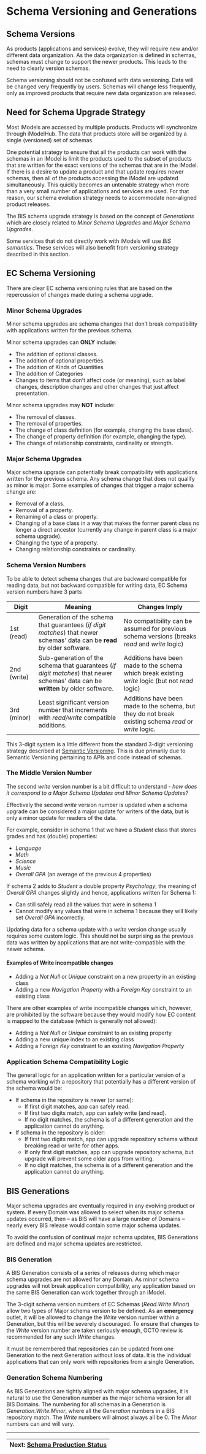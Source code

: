 # Schema Versioning and Generations

## Schema Versions

As products (applications and services) evolve, they will require new and/or different data organization. As the data organization is defined in schemas, schemas must change to support the newer products. This leads to the need to clearly version schemas.

Schema versioning should not be confused with data versioning. Data will be changed very frequently by users. Schemas will change less frequently, only as improved products that require new data organization are released.

## Need for Schema Upgrade Strategy

Most iModels are accessed by multiple products. Products will synchronize through iModelHub. The data that products store will be organized by a single (versioned) set of schemas.

One potential strategy to ensure that all the products can work with the schemas in an iModel is limit the products used to the subset of products that are written for the exact versions of the schemas that are in the iModel. If there is a desire to update a product and that update requires newer schemas, then all of the products accessing the iModel are updated simultaneously. This quickly becomes an untenable strategy when more than a very small number of applications and services are used. For that reason, our schema evolution strategy needs to accommodate non-aligned product releases.

The BIS schema upgrade strategy is based on the concept of *Generations* which are closely related to *Minor Schema Upgrades* and *Major Schema Upgrades*.

Some services that do not directly work with iModels will use *BIS semantics*. These services will also benefit from versioning strategy described in this section.

## EC Schema Versioning

There are clear EC schema versioning rules that are based on the repercussion of changes made during a schema upgrade.

### Minor Schema Upgrades

Minor schema upgrades are schema changes that don’t break compatibility with applications written for the previous schema.

Minor schema upgrades can **ONLY** include:

* The addition of optional classes.
* The addition of optional properties.
* The addition of Kinds of Quantities
* The addition of Categories
* Changes to items that don’t affect code (or meaning), such as label changes, description changes and other changes that just affect presentation.

Minor schema upgrades may **NOT** include:

* The removal of classes.
* The removal of properties.
* The change of class definition (for example, changing the base class).
* The change of property definition (for example, changing the type).
* The change of relationship constraints, cardinality or strength.

### Major Schema Upgrades

Major schema upgrade can potentially break compatibility with applications written for the previous schema. Any schema
change that does not qualify as minor is major. Some examples of changes that trigger a major schema change are:

* Removal of a class.
* Removal of a property.
* Renaming of a class or property.
* Changing of a base class in a way that makes the former parent class no longer a direct ancestor (currently any change in parent class is a major schema upgrade).
* Changing the type of a property.
* Changing relationship constraints or cardinality.

### Schema Version Numbers

To be able to detect schema changes that are backward compatible for reading data, but not backward compatible for writing data, EC Schema version numbers have 3 parts

| Digit       | Meaning | Changes Imply |
|-------------|----|-------------------------------------|
| 1st (read)  | Generation of the schema that guarantees (*if digit matches*) that newer schemas' data can be **read** by older software.    | No compatibility can be assumed for previous schema versions (breaks *read* and *write* logic)  |
| 2nd (write) |   Sub-generation of the schema that guarantees (*if digit matches*) that newer schemas' data can be **written** by older software. |  Additions have been made to the schema which break existing *write* logic (but not *read* logic)  |
| 3rd (minor) | Least significant version number that increments with *read/write* compatible additions.  | Additions have been made to the schema, but they do not break existing schema *read* or *write* logic.  |

This 3-digit system is a little different from the standard 3-digit versioning strategy described at [Semantic Versioning](https://semver.org). This is due primarily due to Semantic Versioning pertaining to APIs and code instead of schemas.

### The Middle Version Number

The second *write* version number is a bit difficult to understand - *how does it correspond to a Major Schema Updates and Minor Schema Updates?*

Effectively the second *write* version number is updated when a schema upgrade can be considered a major update for writers of the data, but is only a minor update for readers of the data.

For example, consider in schema 1 that we have a *Student* class that stores grades and has (double) properties:

* *Language*
* *Math*
* *Science*
* *Music*
* *Overall GPA* (an average of the previous 4 properties)

If schema 2 adds to *Student* a double property *Psychology*, the meaning of *Overall GPA* changes slightly and hence, applications written for Schema 1:

* Can still safely read all the values that were in schema 1
* Cannot modify any values that were in schema 1 because they will likely set *Overall GPA* incorrectly.

Updating data for a schema update with a *write* version change usually requires some custom logic. This should not be surprising as the previous data was written by applications that are not write-compatible with the newer schema.

#### Examples of Write incompatible changes
* Adding a *Not Null* or *Unique* constraint on a new property in an existing class
* Adding a new *Navigation Property* with a *Foreign Key* constraint to an existing class

There are other examples of write incompatible changes which, however, are prohibited by the software because they
would modify how EC content is mapped to the database (which is generally not allowed):
* Adding a *Not Null* or *Unique* constraint to an existing property
* Adding a new unique index to an existing class
* Adding a *Foreign Key* constraint to an existing *Navigation Property*

### Application Schema Compatibility Logic

The general logic for an application written for a particular version of a schema working with a repository that potentially
has a different version of the schema would be:

* If schema in the repository is newer (or same):
  * If first digit matches, app can safely read.
  * If first two digits match, app can safely write (and read).
  * If no digit matches, the schema is of a different generation and the application cannot do anything.
* If schema in the repository is older:
  * If first two digits match, app can upgrade repository schema without breaking read or write for other apps.
  * If only first digit matches, app can upgrade repository schema, but upgrade will prevent some older apps from writing.
  * If no digit matches, the schema is of a different generation and the application cannot do anything.

## BIS Generations

Major schema upgrades are eventually required in any evolving product or system. If every Domain was allowed to select when its major schema updates occurred, then – as BIS will have a large number of Domains – nearly every BIS release would contain some major schema updates.

To avoid the confusion of continual major schema updates, BIS Generations are defined and major schema updates are restricted.

### BIS Generation

A BIS Generation consists of a series of releases during which major schema upgrades are not allowed for any Domain. As minor schema upgrades will not break application compatibility, any application based on the same BIS Generation can work together through an iModel.

The 3-digit schema version numbers of EC Schemas (*Read.Write.Minor*) allow two types of Major schema version to be defined. As an **emergency** outlet, it will be allowed to change the *Write* version number within a Generation, but this will be severely discouraged. To ensure that changes to the *Write* version number are taken seriously enough, OCTO review is recommended for any such *Write* changes.

It must be remembered that repositories can be updated from one Generation to the next Generation without loss of data. It is the individual applications that can only work with repositories from a single Generation.

### Generation Schema Numbering

As BIS Generations are tightly aligned with major schema upgrades, it is natural to use the Generation number as the major schema version for all BIS Domains. The numbering for all schemas in a Generation is *Generation.Write.Minor*, where all the *Generation* numbers in a BIS repository match. The *Write* numbers will almost always all be 0. The *Minor* numbers can and will vary.

<!-- TODO
### Length of Generations

The optimal length of time for Bentley to maintain a BIS Generation is a business decision that needs to be based on many factors. The benefit of Generational compatibility comes with the cost of backward compatibility. In the absence of other information, 3 years appears to be a reasonable Generation duration, but it is likely the first one or two Generations will be shorter as we learn and the platform evolves.
-->

<!-- TODO - do we want this level of detail?
## iModel Minor Schema Upgrade Rules

The following rules apply to all iModel upgrades:

### Not permitted in Minor Upgrades

Deleting ECClasses, ECEnumerations, KindOfQuantities, or ECProperties.

### Minor Upgrade Changes for ECSchemas

* Modify
  * Description
  * DisplayLabel
  * Alias
  * Version (VersionWrite, VersionMinor).
  * Modifying VersionRead is not allowed though as read version changes cannot be performed through an ECSchema upgrade.
  * ECSchema references
    * Add, delete, modify
  * ECClasses
    * Add a new ECClass
      * Delete
        * an ECEntityClass which
          * does not have subclasses
          * is not used as constraint class in an ECRelationshipConstraint
        * an ECRelationshipClass which is mapped as link table
  * ECEnumerations
    * Add a new ECEnumeration
  * KindOfQuantities
    * Add a new KindOfQuantity
  * PropertyCategories
    * Add a new PropertyCategory
  * CustomAttributes on the ECSchema
    * Add, delete, modify

### Minor Upgrade Changes for ECClasses

* Modify
  * Description
  * DisplayLabel
  * BaseClasses
    * Only empty (with no properties) Mixin type EntityClass can be Added or Deleted from baseClass list
  * ECClassModifier
    * from Sealed to None, but only if
    * the class is no ECRelationshipClass
    * the class is mapped as 'TablePerHierarchy'
    * from None to Sealed (for leaf classes only, of course)
  * ECProperties
    * Add a new ECProperty
    * Delete an ECProperty which is
      * mapped to a shared column (see ShareColumns custom attribute in The ClassMap custom attribute for Entity ECClasses and link table ECRelationshipClasses)
      * not used in an ECStructClass
      * not overridden
      * BentleyApi::ECN::NavigationECProperty cannot be deleted
  * CustomAttributes on the ECClass
    * Add, delete, modify

### Minor Upgrade Changes for ECProperties

* Modify
  * Description
  * DisplayLabel
  * IsReadOnly
  * Category
  * Priority
  * MinimumValue
  * MaximumValue
  * MinimumLength
  * MaximumLength
  * KindOfQuantity
    * It is possible to
      * assign a KindOfQuantity to an ECProperty that didn't have one before
      * change the KindOfQuantity of an ECProperty to another KindOfQuantity
      * remove the KindOfQuantity from the ECProperty
* CustomAttributes on the ECProperty
  * Add, delete, modify

### Minor Upgrade Changes for Primitive ECProperties

* Modify
  * ExtendedTypeName
  * ECEnumeration
    * It is possible to
      * assign an ECEnumeration to an ECProperty that was an ordinary primitive property before
      * change the ECEnumeration of an ECProperty to another ECEnumeration
      * remove the ECEnumeration from the ECProperty, so that it becomes an ordinary primitive property
    * This is possible only if
      * the involved ECEnumerations are not strict
      * the underlying type of the involved ECEnumerations is the same, or if the property type and the ECEnumeration's underlying type is the same.

### Minor Upgrade Changes for Primitive EC Array Properties

* Modify
  * ExtendedTypeName
  * ECEnumeration
    * It is possible to
      * assign an ECEnumeration to an ECProperty that was an ordinary primitive property before
      * change the ECEnumeration of an ECProperty to another ECEnumeration
      * remove the ECEnumeration from the ECProperty, so that it becomes an ordinary primitive property
    * This is possible only if
      * the involved ECEnumerations are not strict
      * the underlying type of the involved ECEnumerations is the same, or if the array element type and the ECEnumeration's underlying type is the same.

### Minor Upgrade Changes for ECRelationshipConstraint

* Modify
  * RoleLabel
* CustomAttributes on the ECRelationshipConstraint
  * Add, delete, modify

### Minor Upgrade Changes for ECDbMap ECSchema Custom Attributes

Generally, the Custom Attributes from the ECDbMap ECSchema cannot be added, deleted, or modified if they affected the mapping of the ECSchemas and therefore the layout of the database schema.
-->

---
| Next: [Schema Production Status](./schema-production-status.md)
|:---
